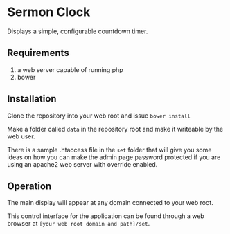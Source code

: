 Sermon Clock
============

Displays a simple, configurable countdown timer.

Requirements
------------

1.  a web server capable of running php
2.  bower

Installation
------------

Clone the repository into your web root and issue `bower install`

Make a folder called `data` in the repository root and make it writeable by the web user.

There is a sample .htaccess file in the `set` folder that will give you some ideas on
how you can make the admin page password protected if you are using an apache2
web server with override enabled.

Operation
---------

The main display will appear at any domain connected to your web root.

This control interface for the application can be found through a web browser at
`[your web root domain and path]/set`.
